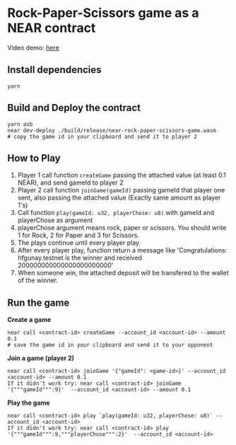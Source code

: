 # Rock-Paper-Scissors game as a NEAR contract

Video demo: [here](https://www.loom.com/share/fbd896f412aa43d7ad454f55e7976429)


## Install dependencies
```
yarn
```

## Build and Deploy the contract
```
yarn asb
near dev-deploy ./build/release/near-rock-paper-scissors-game.wasm
# copy the game id in your clipboard and send it to player 2
```

## How to Play

1. Player 1 call function `createGame` passing the attached value (at least 0.1 NEAR), and send gameId to player 2
2. Player 2 call function `joinGame(gameId)` passing gameId that player one sent, also passing the attached value (Exactly same amount as player 1's)
3. Call function `play(gameId: u32, playerChose: u8)` with gameId and playerChose as argument
4. playerChose argument means rock, paper or scissors. You should write 1 for Rock, 2 for Paper and 3 for Scissors.
5. The plays continue until every player play.
6. After every player play, function return a message like 'Congratulations: hfgunay.testnet is the winner and received 200000000000000000000000'
7. When someone win, the attached deposit will be transfered to the wallet of the winner.

## Run the game
**Create a game**
```
near call <contract-id> createGame --account_id <account-id> --amount 0.1
# save the game id in your clipboard and send it to your opponent
```

**Join a game (player 2)**
```
near call <contract-id> joinGame '{"gameId": <game-id>}' --account_id <account-id> --amount 0.1
If it didn't work try: near call <contract-id> joinGame '{"""gameId""":9}'  --account_id <account-id> --amount 0.1
```

**Play the game**
```
near call <contract-id> play `play(gameId: u32, playerChose: u8)` --account_id <account-id>
If it didn't work try: near call <contract-id> play '{"""gameId""":9,"""playerChose""":2}'  --account_id <account-id>
```
